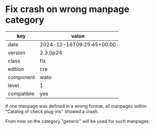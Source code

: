 [//]: # (werk v2)
# Fix crash on wrong manpage category

key        | value
---------- | ---
date       | 2024-12-16T09:25:45+00:00
version    | 2.3.0p24
class      | fix
edition    | cre
component  | wato
level      | 1
compatible | yes

If one manpage was defined in a wrong format, all manpages within "Catalog of
check plug-ins" showed a crash.

From now on the category "generic" will be used for such manpages.
